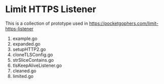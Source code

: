 # Limit HTTPS Listener

This is a collection of prototype used in <https://pocketgophers.com/limit-https-listener>

1. example.go
2. expanded.go
3. setupHTTP2.go
4. cloneTLSConfig.go
5. strSliceContains.go
6. tlsKeepAliveListener.go
7. cleaned.go
8. limited.go